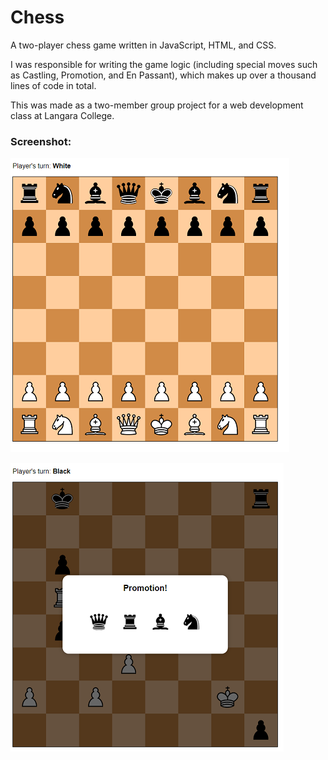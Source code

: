 # Chess
A two-player chess game written in JavaScript, HTML, and CSS. 
 
I was responsible for writing the game logic (including special moves such as Castling, Promotion, and En Passant), which makes up over a thousand lines of code in total.

This was made as a two-member group project for a web development class at Langara College.    

### Screenshot:  
![Image of Chess Board](demo.png)

![Image of Chess Board](demo2.PNG)
